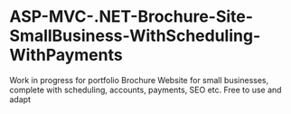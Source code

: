 # ASP-MVC-.NET-Brochure-Site-SmallBusiness-WithScheduling-WithPayments
Work in progress for portfolio     Brochure Website for small businesses, complete with scheduling, accounts, payments, SEO etc. Free to use and adapt

